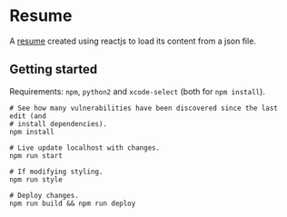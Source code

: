 # Resume

A [resume](https://phoenix-meadowlark.github.io/resume/) created using reactjs
to load its content from a json file.

## Getting started

Requirements: `npm`, `python2` and `xcode-select` (both for `npm install`).

```shell
# See how many vulnerabilities have been discovered since the last edit (and
# install dependencies).
npm install

# Live update localhost with changes.
npm run start

# If modifying styling.
npm run style

# Deploy changes.
npm run build && npm run deploy
```
